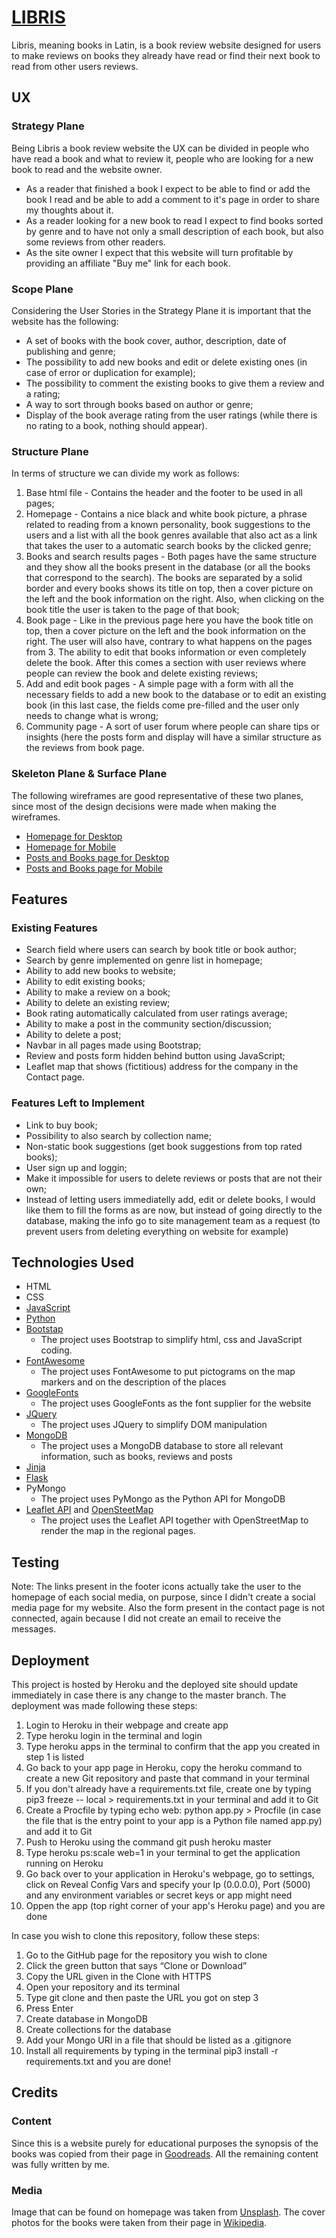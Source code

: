 # [LIBRIS](https://libris-project.herokuapp.com/)

Libris, meaning books in Latin, is a book review website designed for users to make reviews on books they already have read or find their next book to read from other users reviews.

## UX

### Strategy Plane

Being Libris a book review website the UX can be divided in people who have read a book and what to review it, people who are looking for a new book to read and the website owner.

* As a reader that finished a book I expect to be able to find or add the book I read and be able to add a comment to it's page in order to share my thoughts about it.
* As a reader looking for a new book to read I expect to find books sorted by genre and to have not only a small description of each book, but also some reviews from other readers.
* As the site owner I expect that this website will turn profitable by providing an affiliate "Buy me" link for each book.

### Scope Plane

Considering the User Stories in the Strategy Plane it is important that the website has the following:
* A set of books with the book cover, author, description, date of publishing and genre;
* The possibility to add new books and edit or delete existing ones (in case of error or duplication for example);
* The possibility to comment the existing books to give them a review and a rating;
* A way to sort through books based on author or genre;
* Display of the book average rating from the user ratings (while there is no rating to a book, nothing should appear).

### Structure Plane

In terms of structure we can divide my work as follows: 
1. Base html file - Contains the header and the footer to be used in all pages;
2. Homepage - Contains a nice black and white book picture, a phrase related to reading from a known personality, book suggestions to the users and a list with all the book genres available that also act as a link that takes the user to a automatic search books by the clicked genre;
3. Books and search results pages - Both pages have the same structure and they show all the books present in the database (or all the books that correspond to the search). The books are separated by a solid border and every books shows its title on top, then a cover picture on the left and the book information on the right. Also, when clicking on the book title the user is taken to the page of that book;
4. Book page - Like in the previous page here you have the book title on top, then a cover picture on the left and the book information on the right. The user will also have, contrary to what happens on the pages from 3. The ability to edit that books information or even completely delete the book. After this comes a section with user reviews where people can review the book and delete existing reviews;
5. Add and edit book pages - A simple page with a form with all the necessary fields to add a new book to the database or to edit an existing book (in this last case, the fields come pre-filled and the user only needs to change what is wrong;
6. Community page - A sort of user forum where people can share tips or insights (here the posts form and display will have a similar structure as the reviews from book page.

### Skeleton Plane & Surface Plane

The following wireframes are good representative of these two planes, since most of the design decisions were made when making the wireframes.

* [Homepage for Desktop](static/wireframes/HomepageDesktop.jpg)
* [Homepage for Mobile](static/wireframes/HomepageMobile.jpg)
* [Posts and Books page for Desktop](static/wireframes/BooksDesktop.jpg)
* [Posts and Books page for Mobile](static/wireframes/BooksMobile.jpg)

## Features

### Existing Features

* Search field where users can search by book title or book author;
* Search by genre implemented on genre list in homepage;
* Ability to add new books to website;
* Ability to edit existing books;
* Ability to make a review on a book;
* Ability to delete an existing review;
* Book rating automatically calculated from user ratings average;
* Ability to make a post in the community section/discussion;
* Ability to delete a post;
* Navbar in all pages made using Bootstrap;
* Review and posts form hidden behind button using JavaScript;
* Leaflet map that shows (fictitious) address for the company in the Contact page.

### Features Left to Implement

* Link to buy book;
* Possibility to also search by collection name;
* Non-static book suggestions (get book suggestions from top rated books);
* User sign up and loggin;
* Make it impossible for users to delete reviews or posts that are not their own;
* Instead of letting users immediatelly add, edit or delete books, I would like them to fill the forms as are now, but instead of going directly to the database, making the info go to site management team as a request (to prevent users from deleting everything on website for example)

## Technologies Used

* HTML
* CSS
* [JavaScript](https://www.javascript.com/)
* [Python](https://www.python.org/)
* [Bootstap](https://getbootstrap.com/)
    + The project uses Bootstrap to simplify html, css and JavaScript coding.
* [FontAwesome](https://fontawesome.com/)
    + The project uses FontAwesome to put pictograms on the map markers and on the description of the places
* [GoogleFonts](https://fonts.google.com/)
    + The project uses GoogleFonts as the font supplier for the website
* [JQuery](https://jquery.com/)
    + The project uses JQuery to simplify DOM manipulation
* [MongoDB](https://www.mongodb.com/)
    + The project uses a MongoDB database to store all relevant information, such as books, reviews and posts
* [Jinja](https://jinja.palletsprojects.com/en/2.11.x/)
* [Flask](https://flask.palletsprojects.com/en/1.1.x/)
* PyMongo
    + The project uses PyMongo as the Python API for MongoDB
* [Leaflet API](https://leafletjs.com/) and [OpenSteetMap](https://www.openstreetmap.org/#map=15/10.3714/-85.1239)
    + The project uses the Leaflet API together with OpenStreetMap to render the map in the regional pages.


## Testing

Note: The links present in the footer icons actually take the user to the homepage of each social media, on purpose, since I didn't create a social media page for my website. Also the form present in the contact page is not connected, again because I did not create an email to receive the messages.

## Deployment

This project is hosted by Heroku and the deployed site should update immediately in case there is any change to the master branch. 
The deployment was made following these steps:

1. Login to Heroku in their webpage and create app
2. Type heroku login in the terminal and login
3. Type heroku apps in the terminal to confirm that the app you created in step 1 is listed
4. Go back to your app page in Heroku, copy the heroku command to create a new Git repository and paste that command in your terminal
5. If you don't already have a requirements.txt file, create one by typing pip3 freeze -- local > requirements.txt in your terminal and add it to Git
6. Create a Procfile by typing echo web: python app.py > Procfile (in case the file that is the entry point to your app is a Python file named app.py) and add it to Git
7. Push to Heroku using the command git push heroku master
8. Type heroku ps:scale web=1 in your terminal to get the application running on Heroku
9. Go back over to your application in Heroku's webpage, go to settings, click on Reveal Config Vars and specify your Ip (0.0.0.0), Port (5000) and any environment variables or secret keys or app might need
10. Oppen the app (top right corner of your app's Heroku page) and you are done

In case you wish to clone this repository, follow these steps:

1. Go to the GitHub page for the repository you wish to clone
2. Click the green button that says “Clone or Download”
3. Copy the URL given in the Clone with HTTPS
4. Open your repository and its terminal
5. Type git clone and then paste the URL you got on step 3
6. Press Enter
7. Create database in MongoDB
8. Create collections for the database
9. Add your Mongo URI in a file that should be listed as a .gitignore
10. Install all requirements by typing in the terminal pip3 install -r requirements.txt and you are done!

## Credits

### Content

Since this is a website purely for educational purposes the synopsis of the books was copied from their page in [Goodreads](https://www.goodreads.com/). All the remaining content was fully written by me.

### Media

Image that can be found on homepage was taken from [Unsplash](https://unsplash.com/). 
The cover photos for the books were taken from their page in [Wikipedia](https://www.wikipedia.org/). 